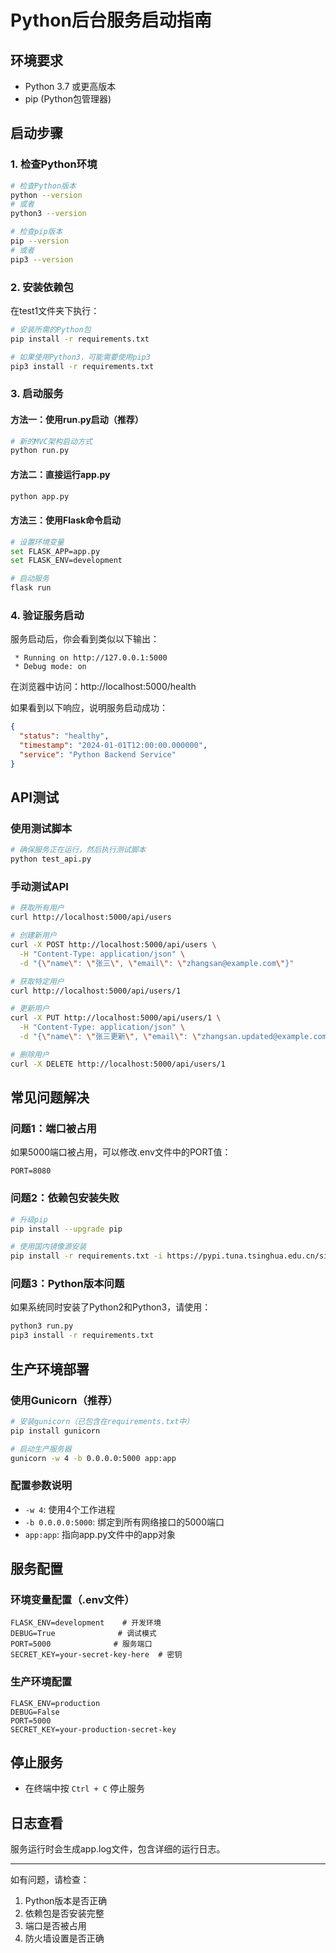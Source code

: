# Python后台服务启动指南

## 环境要求
- Python 3.7 或更高版本
- pip (Python包管理器)

## 启动步骤

### 1. 检查Python环境
```bash
# 检查Python版本
python --version
# 或者
python3 --version

# 检查pip版本
pip --version
# 或者
pip3 --version
```

### 2. 安装依赖包
在test1文件夹下执行：
```bash
# 安装所需的Python包
pip install -r requirements.txt

# 如果使用Python3，可能需要使用pip3
pip3 install -r requirements.txt
```

### 3. 启动服务

#### 方法一：使用run.py启动（推荐）
```bash
# 新的MVC架构启动方式
python run.py
```

#### 方法二：直接运行app.py
```bash
python app.py
```

#### 方法三：使用Flask命令启动
```bash
# 设置环境变量
set FLASK_APP=app.py
set FLASK_ENV=development

# 启动服务
flask run
```

### 4. 验证服务启动
服务启动后，你会看到类似以下输出：
```
 * Running on http://127.0.0.1:5000
 * Debug mode: on
```

在浏览器中访问：http://localhost:5000/health

如果看到以下响应，说明服务启动成功：
```json
{
  "status": "healthy",
  "timestamp": "2024-01-01T12:00:00.000000",
  "service": "Python Backend Service"
}
```

## API测试

### 使用测试脚本
```bash
# 确保服务正在运行，然后执行测试脚本
python test_api.py
```

### 手动测试API
```bash
# 获取所有用户
curl http://localhost:5000/api/users

# 创建新用户
curl -X POST http://localhost:5000/api/users \
  -H "Content-Type: application/json" \
  -d "{\"name\": \"张三\", \"email\": \"zhangsan@example.com\"}"

# 获取特定用户
curl http://localhost:5000/api/users/1

# 更新用户
curl -X PUT http://localhost:5000/api/users/1 \
  -H "Content-Type: application/json" \
  -d "{\"name\": \"张三更新\", \"email\": \"zhangsan.updated@example.com\"}"

# 删除用户
curl -X DELETE http://localhost:5000/api/users/1
```

## 常见问题解决

### 问题1：端口被占用
如果5000端口被占用，可以修改.env文件中的PORT值：
```
PORT=8080
```

### 问题2：依赖包安装失败
```bash
# 升级pip
pip install --upgrade pip

# 使用国内镜像源安装
pip install -r requirements.txt -i https://pypi.tuna.tsinghua.edu.cn/simple/
```

### 问题3：Python版本问题
如果系统同时安装了Python2和Python3，请使用：
```bash
python3 run.py
pip3 install -r requirements.txt
```

## 生产环境部署

### 使用Gunicorn（推荐）
```bash
# 安装gunicorn（已包含在requirements.txt中）
pip install gunicorn

# 启动生产服务器
gunicorn -w 4 -b 0.0.0.0:5000 app:app
```

### 配置参数说明
- `-w 4`: 使用4个工作进程
- `-b 0.0.0.0:5000`: 绑定到所有网络接口的5000端口
- `app:app`: 指向app.py文件中的app对象

## 服务配置

### 环境变量配置（.env文件）
```
FLASK_ENV=development    # 开发环境
DEBUG=True              # 调试模式
PORT=5000              # 服务端口
SECRET_KEY=your-secret-key-here  # 密钥
```

### 生产环境配置
```
FLASK_ENV=production
DEBUG=False
PORT=5000
SECRET_KEY=your-production-secret-key
```

## 停止服务
- 在终端中按 `Ctrl + C` 停止服务

## 日志查看
服务运行时会生成app.log文件，包含详细的运行日志。

---

如有问题，请检查：
1. Python版本是否正确
2. 依赖包是否安装完整
3. 端口是否被占用
4. 防火墙设置是否正确